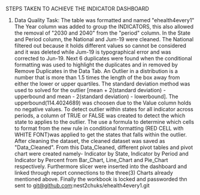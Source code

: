  STEPS TAKEN TO ACHIEVE THE INDICATOR DASHBOARD

1. Data Quality Task: 
The table was formatted and named "ehealth4every1"
The Year column was added to group the INDICATORS, this also allowed the removal of "2030 and 2040" from the "period" column.
In the State and Period column, the National and 
Jum-19 were cleaned. The National filtered out because it holds different values so cannot be considered and it was deleted while Jum-19 is typographical error and was corrected to Jun-19.
Next 6 duplicates were found when the conditional formatting was used to highlight the duplicates and in removed by Remove Duplicates in the Data Tab.
An Outlier in a distribution is a number that is more than 1.5 times the length of the box away from either the lower or upper quartiles. The standard deviation method was used to solved for the outlier [mean + 2(standard deviation) - upperbound and mean - 2(standard deviation) - lowerbound]. The upperbound(114.4024689) was choosen due to the Value column holds no negative values. 
To detect outlier within states for all indicator across periods, a column of TRUE or FALSE was created to detect the which state to applies to the outlier. The use a formula to determine which cells to format from the new rule in conditional formatting (RED CELL with WHITE FONT)was applied to get the states that falls within the outlier.
After cleaning the dataset, the cleaned dataset was saved as "Data_Cleaned". From this Data_Cleaned, different pivot tables and pivot chart were created namely- Indicator by State, Indicator by Period and Indicator by Percent from Bar_Chart, Line_Chart and Pie_Chart respectively.
Furthermore slicer were inserted into the dashboard and linked through report connections to the three(3) Charts already mentioned above.
Finally the workbook is locked and passworded thn sent to git@github.com:nest2chuks/ehealth4every1.git 
